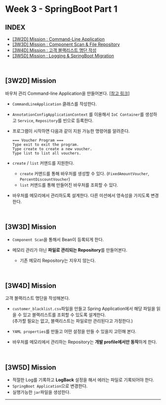 # Week 3 - SpringBoot Part 1

## INDEX
- [[3W2D] Mission : Command-Line Application](#3w2d-mission)
- [[3W3D] Mission : Component Scan & File Repository](#3w3d-mission)
- [[3W4D] Mission : 고객 블랙리스트 명단 작성](#3w4d-mission)
- [[3W5D] Mission : Logging & SpringBoot Migration](#3w5d-mission)
<br/>

## [3W2D] Mission
바우처 관리 Command-line Application을 만들어본다. [[참고 링크]](https://dzone.com/articles/interactive-console-applications-in-java)
- `CommandLineApplication` 클래스를 작성한다.
- `AnnotationConfigApplicationContext` 를 이용해서 `IoC Container`를 생성하고 `Service`, `Repository`를 빈으로 등록한다.
- 프로그램이 시작하면 다음과 같이 지원 가능한 명령어를 알려준다.
  ```
  === Voucher Program ===
  Type exit to exit the program.
  Type create to create a new voucher.
  Type list to list all vouchers.
  ```
  
- `create` / `list` 커맨드를 지원한다.
  - `create` 커맨드를 통해 바우처를 생성할 수 있다. (`FixedAmountVoucher`, `PercentDiscountVoucher`)
  - `list` 커맨드를 통해 만들어진 바우처를 조회할 수 있다.
- 바우처를 메모리에서 관리하도록 설계한다. 다른 미션에서 영속성을 가지도록 변경한다.
<br/>

## [3W3D] Mission
- `Component Scan`을 통해서 Bean이 등록되게 한다.

- 메모리 관리가 아닌 **파일로 관리되는 Repository**를 만들어본다.
  - 기존 메모리 Repository는 지우지 않는다.
<br/>

## [3W4D] Mission
고객 블랙리스트 명단을 작성해본다.
- `customer_blacklist.csv`파일을 만들고 Spring Application에서 해당 파일을 읽을 수 있고 블랙리스트를 조회할 수 있도록 설계한다.  
  (추가할 필요는 없고, 블랙리스트는 파일로만 관리된다고 가정한다.)

- `YAML properties`를 만들고 어떤 설정을 만들 수 있을지 고민해 본다.
- 바우처를 메모리에서 관리하는 Repository는 **개발 profile에서만 동작**하게 한다.
<br/>

## [3W5D] Mission
- 적절한 Log를 기록하고 **LogBack** 설정을 해서 에러는 파일로 기록되어야 한다.
- `SpringBoot Application`으로 변경한다.
- 실행가능한 `jar`파일을 생성한다.
___
